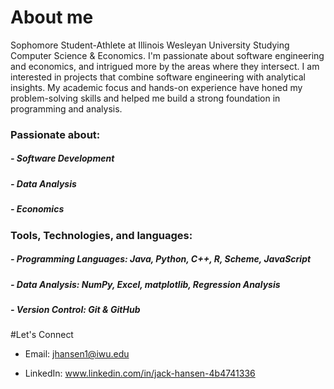 # About me
Sophomore Student-Athlete at Illinois Wesleyan University Studying Computer Science & Economics. I'm passionate about software engineering and economics, and intrigued more by the areas where they intersect. I am interested in projects that combine software engineering with analytical insights. My academic focus and hands-on experience have honed my problem-solving skills and helped me build a strong foundation in programming and analysis.

### Passionate about: 
##### - Software Development 
##### - Data Analysis 
##### - Economics

### Tools, Technologies, and languages: 

##### - Programming Languages: Java, Python, C++, R, Scheme, JavaScript

##### - Data Analysis: NumPy, Excel, matplotlib, Regression Analysis 

##### - Version Control: Git & GitHub


#Let's Connect 

- Email: jhansen1@iwu.edu

- LinkedIn: www.linkedin.com/in/jack-hansen-4b4741336
